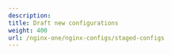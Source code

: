 ```yaml
---
description:
title: Draft new configurations
weight: 400
url: /nginx-one/nginx-configs/staged-configs
---
```

